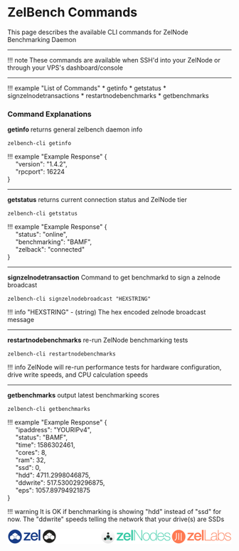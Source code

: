 # ZelBench Commands

This page describes the available CLI commands for ZelNode Benchmarking Daemon

---

!!! note
    These commands are available when SSH'd into your ZelNode or through your VPS's dashboard/console

---

!!! example "List of Commands"
    * getinfo
    * getstatus
    * signzelnodetransactions
    * restartnodebenchmarks
    * getbenchmarks

### Command Explanations

<b> getinfo </b> returns general zelbench daemon info

```
zelbench-cli getinfo
```

!!! example "Example Response"
    {  
    &#8199;&#8199;"version": "1.4.2",  
    &#8199;&#8199;"rpcport": 16224  
    }  

---

<b> getstatus</b> returns current connection status and ZelNode tier

```
zelbench-cli getstatus
```

!!! example "Example Response"
    {  
    &#8199;&#8199;"status": "online",  
    &#8199;&#8199;"benchmarking": "BAMF",  
    &#8199;&#8199;"zelback": "connected"  
    }  

---

<b> signzelnodetransaction</b> Command to get benchmarkd to sign a zelnode broadcast
```
zelbench-cli signzelnodebroadcast "HEXSTRING"
```

!!! info
    "HEXSTRING" - (string) The hex encoded zelnode broadcast message

---

<b> restartnodebenchmarks</b> re-run ZelNode benchmarking tests

```
zelbench-cli restartnodebenchmarks
```

!!! info
    ZelNode will re-run performance tests for hardware configuration, drive write speeds, and CPU calculation speeds

---

<b> getbenchmarks</b> output latest benchmarking scores
```
zelbench-cli getbenchmarks
```

!!! example "Example Response"
    {  
    &#8199;&#8199;"ipaddress": "YOURIPv4",  
    &#8199;&#8199;"status": "BAMF",  
    &#8199;&#8199;"time": 1586302461,  
    &#8199;&#8199;"cores": 8,  
    &#8199;&#8199;"ram": 32,  
    &#8199;&#8199;"ssd": 0,  
    &#8199;&#8199;"hdd": 4711.2998046875,  
    &#8199;&#8199;"ddwrite": 517.530029296875,  
    &#8199;&#8199;"eps": 1057.89794921875  
    }  

!!! warning
    It is OK if benchmarking is showing "hdd" instead of "ssd" for now. The "ddwrite" speeds telling the network that your drive(s) are SSDs

![zelbanner](/img/Banners/ZelComposite_BlackBG.png)
